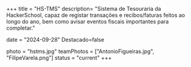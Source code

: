 +++
title = "HS-TMS"
description= "Sistema de Tesouraria da HackerSchool, capaz de registar transações e recibos/faturas feitos ao longo do ano, bem como avisar eventos fiscais importantes para completar." 

date = "2024-09-28" 
Destacado=false 

photo = "hstms.jpg" 
teamPhotos = ["AntonioFigueiras.jpg", "FilipeVarela.png"] 
status = "current"
+++

